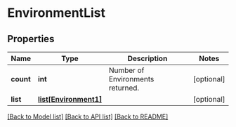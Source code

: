 # EnvironmentList

## Properties
Name | Type | Description | Notes
------------ | ------------- | ------------- | -------------
**count** | **int** | Number of Environments returned.  | [optional] 
**list** | [**list[Environment1]**](Environment1.md) |  | [optional] 

[[Back to Model list]](../README.md#documentation-for-models) [[Back to API list]](../README.md#documentation-for-api-endpoints) [[Back to README]](../README.md)


